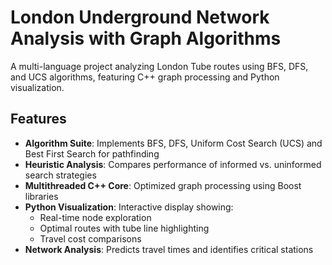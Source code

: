 # London Underground Network Analysis with Graph Algorithms

A multi-language project analyzing London Tube routes using BFS, DFS, and UCS algorithms, featuring C++ graph processing and Python visualization.

## Features

- **Algorithm Suite**: Implements BFS, DFS, Uniform Cost Search (UCS) and Best First Search for pathfinding
- **Heuristic Analysis**: Compares performance of informed vs. uninformed search strategies
- **Multithreaded C++ Core**: Optimized graph processing using Boost libraries
- **Python Visualization**: Interactive display showing:
  - Real-time node exploration
  - Optimal routes with tube line highlighting
  - Travel cost comparisons
- **Network Analysis**: Predicts travel times and identifies critical stations
